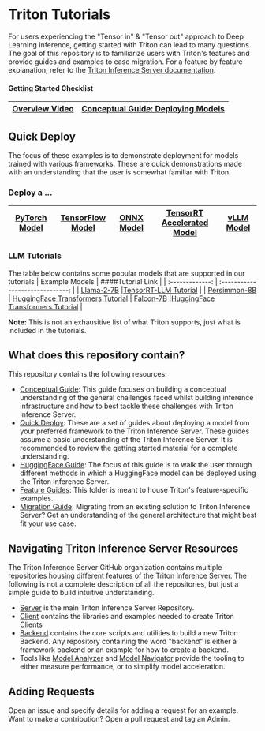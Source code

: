 # Triton Tutorials

For users experiencing the "Tensor in" & "Tensor out" approach to Deep Learning Inference, getting started with Triton can lead to many questions. The goal of this repository is to familiarize users with Triton's features and provide guides and examples to ease migration. For a feature by feature explanation, refer to the [Triton Inference Server documentation](https://docs.nvidia.com/deeplearning/triton-inference-server/user-guide/docs/index.html).

#### Getting Started Checklist
| [Overview Video](https://www.youtube.com/watch?v=NQDtfSi5QF4) | [Conceptual Guide: Deploying Models](Conceptual_Guide/Part_1-model_deployment/README.md) |
| ------------ | --------------- |

## Quick Deploy

The focus of these examples is to demonstrate deployment for models trained with various frameworks. These are quick demonstrations made with an understanding that the user is somewhat familiar with Triton.

### Deploy a ...
| [PyTorch Model](./Quick_Deploy/PyTorch/README.md) | [TensorFlow Model](./Quick_Deploy/TensorFlow/README.md) | [ONNX Model](./Quick_Deploy/ONNX/README.md) | [TensorRT Accelerated Model](https://github.com/NVIDIA/TensorRT/tree/main/quickstart/deploy_to_triton) | [vLLM Model](./Quick_Deploy/vLLM/README.md)
| --------------- | ------------ | --------------- | --------------- | --------------- |

### LLM Tutorials
The table below contains some popular models that are supported in our tutorials
| Example Models   | ####Tutorial Link |
| :-------------: | :------------------------------: |
| [Llama-2-7B](https://huggingface.co/meta-llama/Llama-2-7b-hf/tree/main) |[TensorRT-LLM Tutorial](Popular_Models_Guide/Llama2/trtllm_guide.md) |
| [Persimmon-8B](https://www.adept.ai/blog/persimmon-8b) | [HuggingFace Transformers Tutorial](https://github.com/triton-inference-server/tutorials/tree/main/Quick_Deploy/HuggingFaceTransformers)  |
[Falcon-7B](https://huggingface.co/tiiuae/falcon-7b) |[HuggingFace Transformers Tutorial](https://github.com/triton-inference-server/tutorials/tree/main/Quick_Deploy/HuggingFaceTransformers)   |

**Note:**
This is not an exhausitive list of what Triton supports, just what is included in the tutorials.

## What does this repository contain?
This repository contains the following resources:
* [Conceptual Guide](./Conceptual_Guide/): This guide focuses on building a conceptual understanding of the general challenges faced whilst building inference infrastructure and how to best tackle these challenges with Triton Inference Server.
* [Quick Deploy](#quick-deploy): These are a set of guides about deploying a model from your preferred framework to the Triton Inference Server. These guides assume a basic understanding of the Triton Inference Server. It is recommended to review the getting started material for a complete understanding.
* [HuggingFace Guide](./HuggingFace/): The focus of this guide is to walk the user through different methods in which a HuggingFace model can be deployed using the Triton Inference Server.
* [Feature Guides](./Feature_Guide/): This folder is meant to house Triton's feature-specific examples.
* [Migration Guide](./Migration_Guide/migration_guide.md): Migrating from an existing solution to Triton Inference Server? Get an understanding of the general architecture that might best fit your use case.

## Navigating Triton Inference Server Resources

The Triton Inference Server GitHub organization contains multiple repositories housing different features of the Triton Inference Server. The following is not a complete description of all the repositories, but just a simple guide to build intuitive understanding.

* [Server](https://github.com/triton-inference-server/server) is the main Triton Inference Server Repository.
* [Client](https://github.com/triton-inference-server/client) contains the libraries and examples needed to create Triton Clients
* [Backend](https://github.com/triton-inference-server/backend) contains the core scripts and utilities to build a new Triton Backend. Any repository containing the word "backend" is either a framework backend or an example for how to create a backend.
* Tools like [Model Analyzer](https://github.com/triton-inference-server/model_analyzer) and [Model Navigator](https://github.com/triton-inference-server/model_navigator) provide the tooling to either measure performance, or to simplify model acceleration.

## Adding Requests

Open an issue and specify details for adding a request for an example. Want to make a contribution? Open a pull request and tag an Admin.
